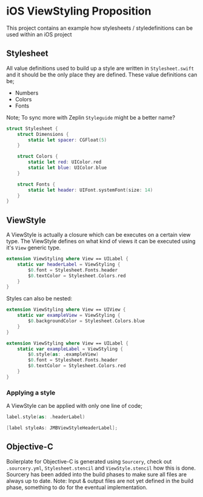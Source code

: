 # iOS ViewStyling Proposition
This project contains an example how stylesheets / styledefinitions can be used within an iOS project

## Stylesheet
All value definitions used to build up a style are written in `Stylesheet.swift` and it should be the only place they are defined.
These value definitions can be;
* Numbers
* Colors
* Fonts

Note; To sync more with Zeplin `Styleguide` might be a better name?

``` swift
struct Stylesheet {
    struct Dimensions {
        static let spacer: CGFloat(5)
    }

    struct Colors {
        static let red: UIColor.red
        static let blue: UIColor.blue
    }

    struct Fonts {
        static let header: UIFont.systemFont(size: 14)
    }
}
```

## ViewStyle

A ViewStyle is actually a closure which can be executes on a certain view type. The ViewStyle defines on what kind of views it can be executed using it's `View` generic type.

``` swift
extension ViewStyling where View == UILabel {
    static var headerLabel = ViewStyling {
        $0.font = Stylesheet.Fonts.header
        $0.textColor = Stylesheet.Colors.red
    }
}
```

Styles can also be nested:
``` swift
extension ViewStyling where View == UIView {
    static var exampleView = ViewStyling {
        $0.backgroundColor = Stylesheet.Colors.blue
    }
}

extension ViewStyling where View == UILabel {
    static var exampleLabel = ViewStyling {
        $0.style(as: .exampleView)
        $0.font = Stylesheet.Fonts.header
        $0.textColor = Stylesheet.Colors.red
    }
}
```

### Applying a style

A ViewStyle can be applied with only one line of code;
``` swift
label.style(as: .headerLabel)
```

``` objective-c
[label styleAs: JMBViewStyleHeaderLabel];
```

## Objective-C

Boilerplate for Objective-C is generated using `Sourcery`, check out `.sourcery.yml`, `Stylesheet.stencil` and `ViewStyle.stencil` how this is done. Sourcery has been added into the build phases to make sure all files are always up to date.
Note: Input & output files are not yet defined in the build phase, something to do for the eventual implementation.